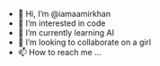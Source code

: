 - 👋 Hi, I’m @iamaamirkhan
- 👀 I’m interested in code
- 🌱 I’m currently learning AI
- 💞️ I’m looking to collaborate on a girl
- 📫 How to reach me ...

<!---
iamaamirkhan/iamaamirkhan is a ✨ special ✨ repository because its `README.md` (this file) appears on your GitHub profile.
You can click the Preview link to take a look at your changes.
--->
